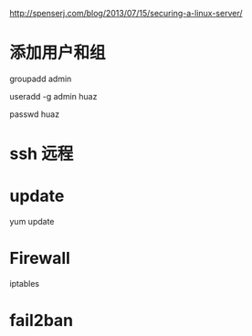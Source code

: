 
http://spenserj.com/blog/2013/07/15/securing-a-linux-server/

# 添加用户和组

groupadd admin

useradd -g admin huaz

passwd huaz


# ssh 远程





# update

yum update



# Firewall

iptables



# fail2ban




